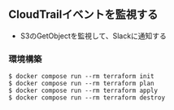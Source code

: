 ## CloudTrailイベントを監視する
* S3のGetObjectを監視して、Slackに通知する


### 環境構築 


```
$ docker compose run --rm terraform init
$ docker compose run --rm terraform plan
$ docker compose run --rm terraform apply
$ docker compose run --rm terraform destroy
```